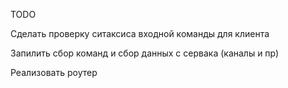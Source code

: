 TODO

Сделать проверку ситаксиса входной команды для клиента

Запилить сбор команд и сбор данных с сервака (каналы и пр)

Реализовать роутер
